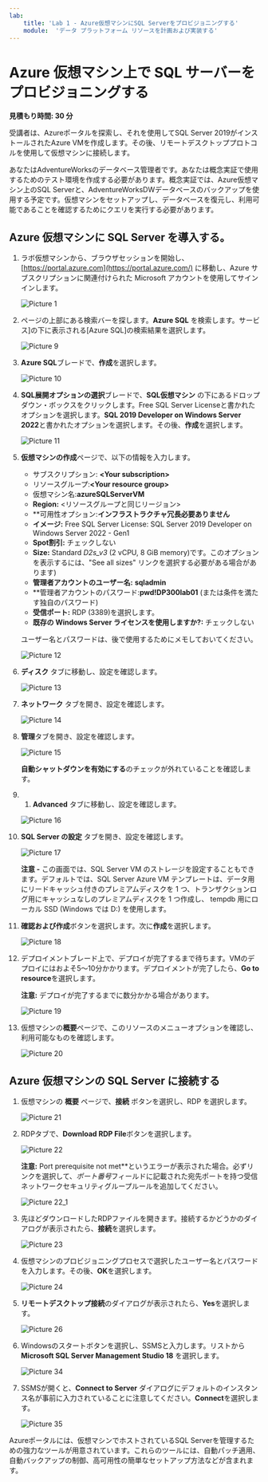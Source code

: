 ```yaml
---
lab:
    title: 'Lab 1 - Azure仮想マシンにSQL Serverをプロビジョニングする'
    module:  'データ プラットフォーム リソースを計画および実装する'
---
```


# Azure 仮想マシン上で SQL サーバーをプロビジョニングする

**見積もり時間: 30 分**

受講者は、Azureポータルを探索し、それを使用してSQL Server 2019がインストールされたAzure VMを作成します。その後、リモートデスクトッププロトコルを使用して仮想マシンに接続します。

あなたはAdventureWorksのデータベース管理者です。あなたは概念実証で使用するためのテスト環境を作成する必要があります。概念実証では、Azure仮想マシン上のSQL Serverと、AdventureWorksDWデータベースのバックアップを使用する予定です。仮想マシンをセットアップし、データベースを復元し、利用可能であることを確認するためにクエリを実行する必要があります。

## Azure 仮想マシンに SQL Server を導入する。

1. ラボ仮想マシンから、ブラウザセッションを開始し、[https://portal.azure.com](https://portal.azure.com/) に移動し、Azure サブスクリプションに関連付けられた Microsoft アカウントを使用してサインインします。

    ![Picture 1](../images/dp-300-module-01-lab-01.png)

1. ページの上部にある検索バーを探します。**Azure SQL** を検索します。サービス]の下に表示される[Azure SQL]の検索結果を選択します。

    ![Picture 9](../images/dp-300-module-01-lab-09.png)

1. **Azure SQL**ブレードで、**作成**を選択します。

    ![Picture 10](../images/dp-300-module-01-lab-10.png)

1. **SQL展開オプションの選択**ブレードで、**SQL仮想マシン** の下にあるドロップダウン・ボックスをクリックします。Free SQL Server Licenseと書かれたオプションを選択します。**SQL 2019 Developer on Windows Server 2022**と書かれたオプションを選択します。その後、**作成**を選択します。

    ![Picture 11](../images/dp-300-module-01-lab-11.png)

1. **仮想マシンの作成**ページで、以下の情報を入力します。

    - サブスクリプション: **&lt;Your subscription&gt;**
    - リソースグループ:**&lt;Your resource group&gt;**
    - 仮想マシン名:**azureSQLServerVM**
    - **Region:** &lt;リソースグループと同じリージョン&gt;
    - **可用性オプション:**インフラストラクチャ冗長必要ありません**
    - **イメージ:** Free SQL Server License: SQL Server 2019 Developer on Windows Server 2022 - Gen1
    - **Spot割引:** チェックしない
    - **Size:** Standard *D2s_v3* (2 vCPU, 8 GiB memory)です。このオプションを表示するには、"See all sizes" リンクを選択する必要がある場合があります)
    - **管理者アカウントのユーザー名:** **sqladmin**
    - **管理者アカウントのパスワード:**pwd!DP300lab01** (または条件を満たす独自のパスワード)
    - **受信ポート:** RDP (3389)を選択します。
    - **既存の Windows Server ライセンスを使用しますか?:** チェックしない

    ユーザー名とパスワードは、後で使用するためにメモしておいてください。

    ![Picture 12](../images/dp-300-module-01-lab-12.png)

1. **ディスク** タブに移動し、設定を確認します。

    ![Picture 13](../images/dp-300-module-01-lab-13.png)

1. **ネットワーク** タブを開き、設定を確認します。

    ![Picture 14](../images/dp-300-module-01-lab-14.png)

1. **管理**タブを開き、設定を確認します。

    ![Picture 15](../images/dp-300-module-01-lab-15.png)

    **自動シャットダウンを有効にする**のチェックが外れていることを確認します。

1. 1. **Advanced** タブに移動し、設定を確認します。

    ![Picture 16](../images/dp-300-module-01-lab-16.png)

1. **SQL Server の設定** タブを開き、設定を確認します。

    ![Picture 17](../images/dp-300-module-01-lab-17.png)

    **注意 -** この画面では、SQL Server VM のストレージを設定することもできます。デフォルトでは、SQL Server Azure VM テンプレートは、データ用にリードキャッシュ付きのプレミアムディスクを 1 つ、トランザクションログ用にキャッシュなしのプレミアムディスクを 1 つ作成し、 tempdb 用にローカル SSD (Windows では D:\) を使用します。

1. **確認および作成**ボタンを選択します。次に**作成**を選択します。

    ![Picture 18](../images/dp-300-module-01-lab-18.png)

1. デプロイメントブレード上で、デプロイが完了するまで待ちます。VMのデプロイにはおよそ5～10分かかります。デプロイメントが完了したら、**Go to resource**を選択します。

    **注意:** デプロイが完了するまでに数分かかる場合があります。

    ![Picture 19](../images/dp-300-module-01-lab-19.png)

1. 仮想マシンの**概要**ページで、このリソースのメニューオプションを確認し、利用可能なものを確認します。

    ![Picture 20](../images/dp-300-module-01-lab-20.png)

## Azure 仮想マシンの SQL Server に接続する

1. 仮想マシンの **概要** ページで、**接続** ボタンを選択し、RDP を選択します。

    ![Picture 21](../images/dp-300-module-01-lab-21.png)

1. RDPタブで、**Download RDP File**ボタンを選択します。

    ![Picture 22](../images/dp-300-module-01-lab-22.png)

    **注意:** Port prerequisite not met**というエラーが表示された場合。必ずリンクを選択して、*ポート番号*フィールドに記載された宛先ポートを持つ受信ネットワークセキュリティグループルールを追加してください。

    ![Picture 22_1](../images/dp-300-module-01-lab-22_1.png)


1. 先ほどダウンロードしたRDPファイルを開きます。接続するかどうかのダイアログが表示されたら、**接続**を選択します。

    ![Picture 23](../images/dp-300-module-01-lab-23.png)

1. 仮想マシンのプロビジョニングプロセスで選択したユーザー名とパスワードを入力します。その後、**OK**を選択します。

    ![Picture 24](../images/dp-300-module-01-lab-24.png)

1. **リモートデスクトップ接続**のダイアログが表示されたら、**Yes**を選択します。

    ![Picture 26](../images/dp-300-module-01-lab-26.png)

1. Windowsのスタートボタンを選択し、SSMSと入力します。リストから **Microsoft SQL Server Management Studio 18** を選択します。 

    ![Picture 34](../images/dp-300-module-01-lab-34.png)

1. SSMSが開くと、**Connect to Server** ダイアログにデフォルトのインスタンス名が事前に入力されていることに注意してください。**Connect**を選択します。

    ![Picture 35](../images/dp-300-module-01-lab-35.png)

Azureポータルには、仮想マシンでホストされているSQL Serverを管理するための強力なツールが用意されています。これらのツールには、自動パッチ適用、自動バックアップの制御、高可用性の簡単なセットアップ方法などが含まれます。
